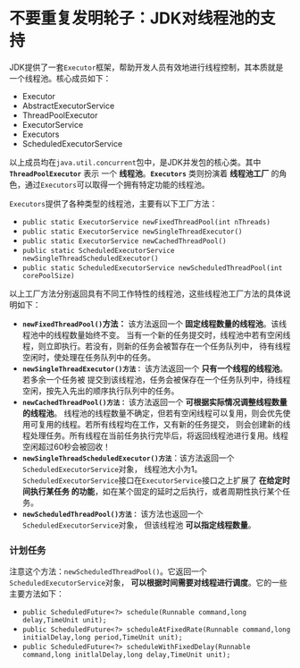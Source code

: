 不要重复发明轮子：JDK对线程池的支持
=============================================================
JDK提供了一套`Executor`框架，帮助开发人员有效地进行线程控制，其本质就是一个线程池。核心成员如下：
+ Executor
+ AbstractExecutorService
+ ThreadPoolExecutor
+ ExecutorService
+ Executors
+ ScheduledExecutorService

以上成员均在`java.util.concurrent`包中，是JDK并发包的核心类。其中 **`ThreadPoolExecutor`** 表示
一个 **线程池**。**`Executors`** 类则扮演着 **线程池工厂** 的角色，通过`Executors`可以取得一个拥有特定功能的线程池。

`Executors`提供了各种类型的线程池，主要有以下工厂方法：
+ `public static ExecutorService newFixedThreadPool(int nThreads)`
+ `public static ExecutorService newSingleThreadExecutor()`
+ `public static ExecutorService newCachedThreadPool()`
+ `public static ScheduledExecutorService newSingleThreadScheduledExecutor()`
+ `public static ScheduledExecutorService newScheduledThreadPool(int corePoolSize)`

以上工厂方法分别返回具有不同工作特性的线程池，这些线程池工厂方法的具体说明如下：
+ **`newFixedThreadPool()`方法：** 该方法返回一个 **固定线程数量的线程池**。该线程池中的线程数量始终不变。
当有一个新的任务提交时，线程池中若有空闲线程，则立即执行。若没有，则新的任务会被暂存在一个任务队列中，
待有线程空闲时，使处理在任务队列中的任务。
+ **`newSingleThreadExecutor()方法：`** 该方法返回一个 **只有一个线程的线程池**。若多余一个任务被
提交到该线程池，任务会被保存在一个任务队列中，待线程空闲，按先入先出的顺序执行队列中的任务。
+ **`newCachedThreadPool()方法：`** 该方法返回一个 **可根据实际情况调整线程数量的线程池**。
线程池的线程数量不确定，但若有空闲线程可以复用，则会优先使用可复用的线程。若所有线程均在工作，又有新的任务提交，
则会创建新的线程处理任务。所有线程在当前任务执行完毕后，将返回线程池进行复用。线程空闲超过60秒会被回收！
+ **`newSingleThreadScheduledExecutor()方法`**：该方法返回一个`ScheduledExecutorService`对象，
线程池大小为1。`ScheduledExecutorService`接口在`ExecutorService`接口之上扩展了 **在给定时间执行某任务
的功能**，如在某个固定的延时之后执行，或者周期性执行某个任务。
+ **`newScheduledThreadPool()方法：`** 该方法也返回一个`ScheduledExecutorService`对象，
但该线程池 **可以指定线程数量**。

### 计划任务
注意这个方法：`newScheduledThreadPool()`。它返回一个`ScheduledExecutorService`对象，
**可以根据时间需要对线程进行调度**。它的一些主要方法如下：
+ `public ScheduledFuture<?> schedule(Runnable command,long delay,TimeUnit unit);`
+ `public ScheduledFuture<?> scheduleAtFixedRate(Runnable command,long initialDelay,long period,TimeUnit unit);`
+ `public ScheduledFuture<?> scheduleWithFixedDelay(Runnable command,long initlalDelay,long delay,TimeUnit unit);`
